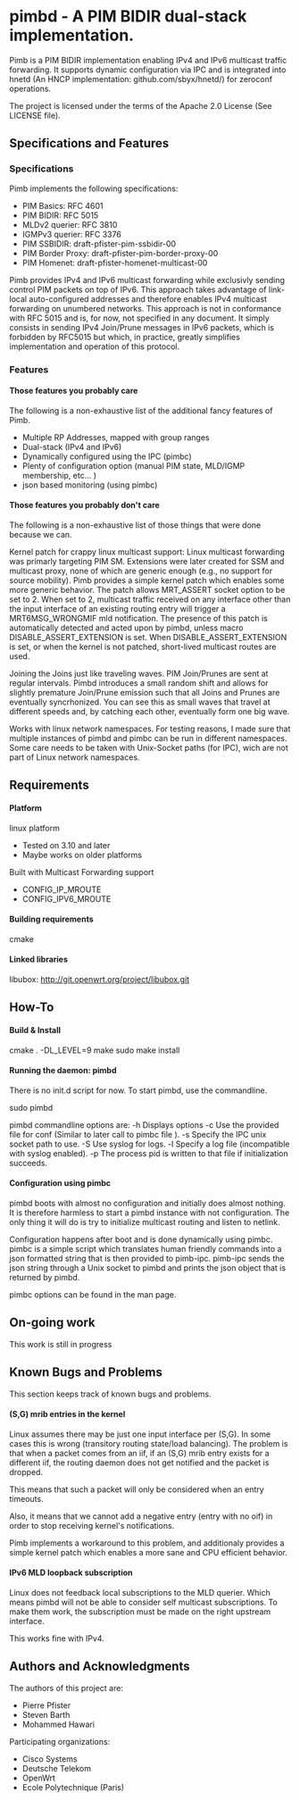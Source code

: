 # pimbd - A PIM BIDIR dual-stack implementation.

Pimb is a PIM BIDIR implementation enabling IPv4 and IPv6 multicast traffic forwarding. It supports dynamic configuration via IPC and is integrated into hnetd (An HNCP implementation: github.com/sbyx/hnetd/) for zeroconf operations.

The project is licensed under the terms of the Apache 2.0 License (See LICENSE file).


## Specifications and Features

### Specifications

Pimb implements the following specifications:
- PIM Basics: RFC 4601
- PIM BIDIR: RFC 5015
- MLDv2 querier: RFC 3810
- IGMPv3 querier: RFC 3376
- PIM SSBIDIR: draft-pfister-pim-ssbidir-00
- PIM Border Proxy: draft-pfister-pim-border-proxy-00
- PIM Homenet: draft-pfister-homenet-multicast-00

Pimb provides IPv4 and IPv6 multicast forwarding while exclusivly sending control PIM packets on top of IPv6. This approach takes advantage of link-local auto-configured addresses and therefore enables IPv4 multicast forwarding on unumbered networks. This approach is not in conformance with RFC 5015 and is, for now, not specified in any document. It simply consists in sending IPv4 Join/Prune messages in IPv6 packets, which is forbidden by RFC5015 but which, in practice, greatly simplifies implementation and operation of this protocol.

### Features

#### Those features you probably care

The following is a non-exhaustive list of the additional fancy features of Pimb.

- Multiple RP Addresses, mapped with group ranges
- Dual-stack (IPv4 and IPv6)
- Dynamically configured using the IPC (pimbc)
- Plenty of configuration option (manual PIM state, MLD/IGMP membership, etc... )
- json based monitoring (using pimbc)


#### Those features you probably don't care

The following is a non-exhaustive list of those things that were done because we can.

Kernel patch for crappy linux multicast support:
    Linux multicast forwarding was primarly targeting PIM SM. Extensions were later created for SSM and multicast proxy, none of which are generic enough (e.g., no support for source mobility). Pimb provides a simple kernel patch which enables some more generic behavior. The patch allows MRT_ASSERT socket option to be set to 2. When set to 2, multicast traffic received on any interface other than the input interface of an existing routing entry will trigger a MRT6MSG_WRONGMIF mld notification. The presence of this patch is automatically detected and acted upon by pimbd, unless macro DISABLE_ASSERT_EXTENSION is set. When DISABLE_ASSERT_EXTENSION is set, or when the kernel is not patched, short-lived multicast routes are used.

Joining the Joins just like traveling waves.
    PIM Join/Prunes are sent at regular intervals. Pimbd introduces a small random shift and allows for slightly premature Join/Prune emission such that all Joins and Prunes are eventually syncrhonized. You can see this as small waves that travel at different speeds and, by catching each other, eventually form one big wave.

Works with linux network namespaces.
    For testing reasons, I made sure that multiple instances of pimbd and pimbc can be run in different namespaces. Some care needs to be taken with Unix-Socket paths (for IPC), wich are not part of Linux network namespaces.

## Requirements

#### Platform
linux platform
- Tested on 3.10 and later
- Maybe works on older platforms

Built with Multicast Forwarding support
- CONFIG_IP_MROUTE
- CONFIG_IPV6_MROUTE

#### Building requirements
cmake

#### Linked libraries
libubox: http://git.openwrt.org/project/libubox.git


## How-To

#### Build & Install
cmake . -DL_LEVEL=9
make
sudo make install

#### Running the daemon: pimbd
There is no init.d script for now.
To start pimbd, use the commandline.

sudo pimbd <options>

pimbd commandline options are:
 -h Displays options
 -c <config-file> Use the provided file for conf (Similar to later call to pimbc file <config-file>).
 -s <sock-path> Specify the IPC unix socket path to use.
 -S Use syslog for logs.
 -l <log-file> Specify a log file (incompatible with syslog enabled).
 -p <pid-file> The process pid is written to that file if initialization succeeds.


#### Configuration using pimbc
pimbd boots with almost no configuration and initially does almost nothing. It is therefore harmless to start a pimbd instance with not configuration. The only thing it will do is try to initialize multicast routing and listen to netlink.

Configuration happens after boot and is done dynamically using pimbc. pimbc is a simple script which translates human friendly commands into a json formatted string that is then provided to pimb-ipc. pimb-ipc sends the json string through a Unix socket to pimbd and prints the json object that is returned by pimbd.

pimbc options can be found in the man page.


## On-going work

This work is still in progress


## Known Bugs and Problems

This section keeps track of known bugs and problems.

#### (S,G) mrib entries in the kernel

Linux assumes there may be just one input interface per (S,G). In some cases this is wrong (transitory routing state/load balancing). The problem is that when a packet comes from an iif, if an (S,G) mrib entry exists for a different iif, the routing daemon does not get notified and the packet is dropped.

This means that such a packet will only be considered when an entry timeouts.

Also, it means that we cannot add a negative entry (entry with no oif) in order to stop receiving kernel's notifications.

Pimb implements a workaround to this problem, and additionaly provides a simple kernel patch which enables a more sane and CPU efficient behavior.

#### IPv6 MLD loopback subscription

Linux does not feedback local subscriptions to the MLD querier. Which means pimbd
will not be able to consider self multicast subscriptions. To make them work,
the subscription must be made on the right upstream interface.

This works fine with IPv4.


## Authors and Acknowledgments

The authors of this project are:
- Pierre Pfister <pierre at darou.fr>
- Steven Barth   <steven at midlink.org>
- Mohammed Hawari <mohammed at hawari.fr>

Participating organizations:
- Cisco Systems
- Deutsche Telekom
- OpenWrt
- Ecole Polytechnique (Paris)
